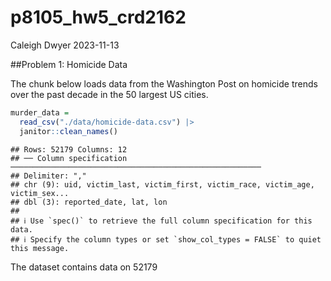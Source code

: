 p8105_hw5_crd2162
================
Caleigh Dwyer
2023-11-13

\##Problem 1: Homicide Data

The chunk below loads data from the Washington Post on homicide trends
over the past decade in the 50 largest US cities.

``` r
murder_data =
  read_csv("./data/homicide-data.csv") |> 
  janitor::clean_names()
```

    ## Rows: 52179 Columns: 12
    ## ── Column specification ────────────────────────────────────────────────────────
    ## Delimiter: ","
    ## chr (9): uid, victim_last, victim_first, victim_race, victim_age, victim_sex...
    ## dbl (3): reported_date, lat, lon
    ## 
    ## ℹ Use `spec()` to retrieve the full column specification for this data.
    ## ℹ Specify the column types or set `show_col_types = FALSE` to quiet this message.

The dataset contains data on 52179
